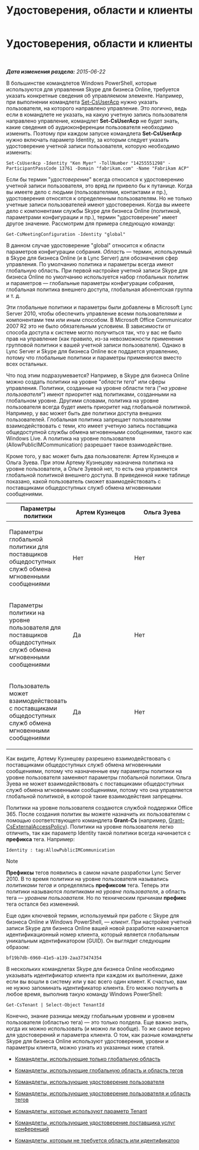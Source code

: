 ﻿---
title: Удостоверения, области и клиенты
TOCTitle: Удостоверения, области и клиенты
ms:assetid: 7cfa194a-2d01-4370-9b48-ee13ff597fa5
ms:mtpsurl: https://technet.microsoft.com/ru-ru/library/Dn362819(v=OCS.15)
ms:contentKeyID: 56270570
ms.date: 06/01/2017
mtps_version: v=OCS.15
ms.translationtype: HT
---

# Удостоверения, области и клиенты

 

_**Дата изменения раздела:** 2015-06-22_

В большинстве командлетов Windows PowerShell, которые используются для управления Skype для бизнеса Online, требуется указать конкретные сведения об управляемом элементе. Например, при выполнении командлета [Set-CsUserAcp](https://docs.microsoft.com/en-us/powershell/module/skype/Set-CsUserAcp) нужно указать пользователя, на которого направлено управление. Это логично, ведь если в командлете не указать, на какую учетную запись пользователя направлено управление, командлет **Set-CsUserAcp** не будет знать, какие сведения об аудиоконференции пользователя необходимо изменить. Поэтому при каждом запуске командлета **Set-CsUserAcp** нужно включать параметр Identity, за которым следует указать удостоверение учетной записи пользователя, которую необходимо изменить:

    Set-CsUserAcp -Identity "Ken Myer" -TollNumber "14255551298" -ParticipantPassCode 13761 -Domain "fabrikam.com" -Name "Fabrikam ACP"

Если бы термин "*удостоверение*" всегда относился к удостоверению учетной записи пользователя, это вряд ли привело бы к путанице. Когда вы имеете дело с людьми (пользователями, контактами и пр.), удостоверения относятся к определенным пользователям. Но не только учетные записи пользователей имеют удостоверения. Когда вы имеете дело с компонентами службы Skype для бизнеса Online (политикой, параметрами конфигурации и пр.), термин "удостоверение" имеет другое значение. Рассмотрим для примера следующую команду:

    Get-CsMeetingConfiguration -Identity "global"

В данном случае удостоверение "global" относится к области параметров конфигурации собрания. *Область* — термин, используемый в Skype для бизнеса Online (и в Lync Server) для обозначения сфер управления. По умолчанию политика и параметры всегда имеют глобальную область. При первой настройке учетной записи Skype для бизнеса Online по умолчанию используется набор глобальных политик и параметров — глобальные параметры конфигурации собрания, глобальная политика внешнего доступа, глобальная абонентская группа и т. д.

Эти глобальные политики и параметры были добавлены в Microsoft Lync Server 2010, чтобы обеспечить управление всеми пользователями и компонентами тем или иным способом. В Microsoft Office Communicator 2007 R2 это не было обязательным условием. В зависимости от способа доступа к системе могло получиться так, что у вас не было прав на управление (как правило, из-за невозможности применения групповой политики к вашей учетной записи пользователя). Однако в Lync Server и Skype для бизнеса Online все поддается управлению, потому что глобальные политики и параметры применяются вместо всех остальных.

Что под этим подразумевается? Например, в Skype для бизнеса Online можно создать политики на уровне "*области тега*" или сферы управления. Политики, созданные на уровне области тега ("*на уровне пользователя*") имеют приоритет над политиками, созданными на глобальном уровне. Другими словами, политика на уровне пользователя всегда будет иметь приоритет над глобальной политикой. Например, у вас может быть две политики доступа внешних пользователей. Глобальная политика запрещает пользователям взаимодействовать с теми, кто имеет учетную запись поставщика общедоступной службы обмена мгновенными сообщениями, такого как Windows Live. А политика на уровне пользователя (AllowPublicIMCommunication) разрешает такое взаимодействие.

Кроме того, у вас может быть два пользователя: Артем Кузнецов и Ольга Зуева. При этом Артему Кузнецову назначена политика на уровне пользователя, а Ольге Зуевой нет, то есть она управляется глобальной политикой внешнего доступа. В приведенной ниже таблице показано, какой пользователь сможет взаимодействовать с поставщиками общедоступных служб обмена мгновенными сообщениями.


<table>
<colgroup>
<col style="width: 33%" />
<col style="width: 33%" />
<col style="width: 33%" />
</colgroup>
<thead>
<tr class="header">
<th>Параметры политики</th>
<th>Артем Кузнецов</th>
<th>Ольга Зуева</th>
</tr>
</thead>
<tbody>
<tr class="odd">
<td><p>Параметры глобальной политики для поставщиков общедоступных служб обмена мгновенными сообщениями</p></td>
<td><p>Нет</p></td>
<td><p>Нет</p></td>
</tr>
<tr class="even">
<td><p>Параметры политики на уровне пользователя для поставщиков общедоступных служб обмена мгновенными сообщениями</p></td>
<td><p>Да</p></td>
<td><p>Нет</p></td>
</tr>
<tr class="odd">
<td><p>Пользователь может взаимодействовать с поставщиками общедоступных служб обмена мгновенными сообщениями</p></td>
<td><p>Да</p></td>
<td><p>Нет</p></td>
</tr>
</tbody>
</table>


Как видите, Артему Кузнецову разрешено взаимодействовать с поставщиками общедоступных служб обмена мгновенными сообщениями, потому что назначенные ему параметры политики на уровне пользователя заменяют параметры глобальной политики. Ольга Зуева не может взаимодействовать с поставщиками общедоступных служб обмена мгновенными сообщениями, потому что она управляется глобальной политикой, в которой такие взаимодействия запрещены.

Политики на уровне пользователя создаются службой поддержки Office 365. После создания политик вы можете назначить их пользователям с помощью соответствующего командлета **Grant-Cs** (например, [Grant-CsExternalAccessPolicy](https://docs.microsoft.com/en-us/powershell/module/skype/Grant-CsExternalAccessPolicy)). Политики на уровне пользователя легко отличить, так как параметр Identity такой политики всегда начинается с **префикса** тега. Например:

    Identity : tag:AllowPublicIMCommunication

> [!note]  
> <strong>Префиксы</strong> тегов появились в самом начале разработки Lync Server 2010. В то время политики на уровне пользователя назывались <em>политиками тегов</em> и определялись <strong>префиксом</strong> тега. Теперь эти политики называются <em>политиками на уровне пользователя</em>, а область тега — <em>уровнем пользователя</em>. Но по техническим причинам <strong>префикс</strong> тега остался без изменений.

Еще один ключевой термин, используемый при работе с Skype для бизнеса Online и Windows PowerShell, — *клиент*. При настройке учетной записи Skype для бизнеса Online вашей новой разработке назначается идентификационный номер клиента, который является глобальным уникальным идентификатором (GUID). Он выглядит следующим образом:

    bf19b7db-6960-41e5-a139-2aa373474354

В нескольких командлетах Skype для бизнеса Online необходимо указывать идентификатор клиента при каждом их выполнении, даже если вы вошли в систему или у вас всего один клиент. К счастью, вам не нужно запоминать идентификатор клиента. Его можно получить в любое время, выполнив такую команду Windows PowerShell:

    Get-CsTenant | Select-Object TenantId

Конечно, знание разницы между глобальным уровнем и уровнем пользователя (областью тега) — это только полдела. Еще важно знать, когда их можно использовать (и можно ли вообще). То же самое верно для удостоверений и параметра клиента. О том, как разные командлеты Skype для бизнеса Online используют удостоверения, уровни и параметры клиента, можно узнать из указанных ниже статей.

  - [Командлеты, использующие только глобальную область](cmdlets-in-skype-for-business-online-that-use-only-the-global-scope.md)

  - [Командлеты, использующие глобальную область и область тегов](cmdlets-in-skype-for-business-online-that-use-the-global-scope-and-the-tag-scope.md)

  - [Командлеты, использующие удостоверение пользователя](cmdlets-in-skype-for-business-online-that-use-a-user-identity.md)

  - [Командлеты, использующие удостоверение пользователя и область тегов](cmdlets-in-skype-for-business-online-that-use-a-user-identity-and-the-tag-scope.md)

  - [Командлеты, которые используют параметр Tenant](cmdlets-in-skype-for-business-online-that-use-the-tenant-parameter.md)

  - [Командлеты, использующие удостоверение поставщика услуг конференций](cmdlets-in-skype-for-business-online-that-use-a-conferencing-provider-identity.md)

  - [Командлеты, которым не требуется область или идентификатор](cmdlets-in-skype-for-business-online-that-do-not-use-a-scope-or-an-identity.md)


